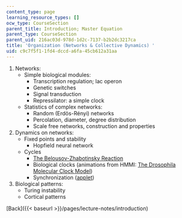 ```yaml
---
content_type: page
learning_resource_types: []
ocw_type: CourseSection
parent_title: Introduction; Master Equation
parent_type: CourseSection
parent_uid: 216ac03d-978d-1d2c-7137-b2b2dc3217ca
title: 'Organization (Networks & Collective Dynamics) '
uid: c9c7f5f1-1fd4-dccd-a6fa-45cb612a31aa
---
```


1.  Networks:
    *   Simple biological modules:
        *   Transcription regulation; lac operon
        *   Genetic switches
        *   Signal transduction
        *   Repressilator: a simple clock
    *   Statistics of complex networks:
        *   Random (Erdös-Rényi) networks
        *   Percolation, diameter, degree distribution
        *   Scale free networks, construction and properties
2.  Dynamics on networks:
    *   Fixed points and stability
        *   Hopfield neural network
    *   Cycles
        *   [The Belousov-Zhabotinsky Reaction](http://www.scholarpedia.org/article/Belousov-Zhabotinsky_reaction)
        *   Biological clocks (animations from HMMI: [The Drosophila Molecular Clock Model](http://www.hhmi.org/biointeractive/drosophila-molecular-clock-model))
        *   Synchronization ([applet](http://www.ffn.ub.es/%7Ealbert/applets/Kuramoto.html))
3.  Biological patterns:
    *   Turing instability
    *   Cortical patterns

[Back]({{< baseurl >}}/pages/lecture-notes/introduction)